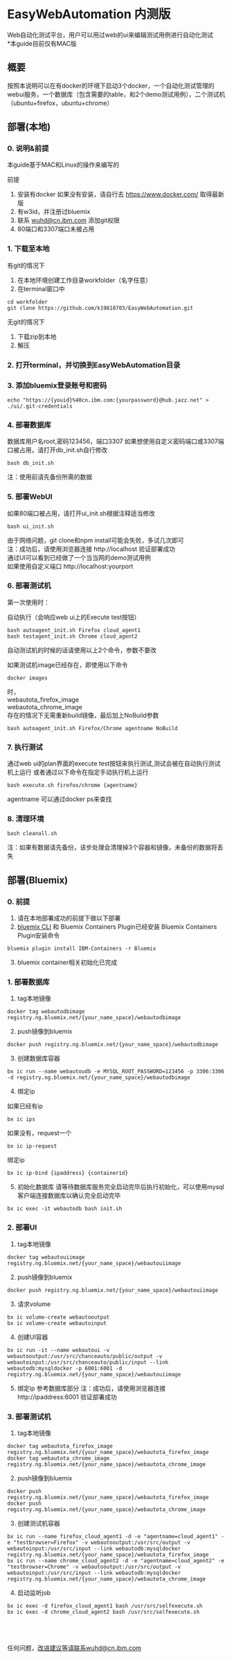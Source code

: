 # EasyWebAutomation 内测版
Web自动化测试平台，用户可以用过web的ui来编辑测试用例进行自动化测试
<br>*本guide目前仅有MAC版

## 概要
按照本说明可以在有docker的环境下启动3个docker，一个自动化测试管理的webui服务，一个数据库（包含需要的table，和2个demo测试用例），二个测试机（ubuntu+firefox，ubuntu+chrome）


## 部署(本地)

### 0.  说明&前提
本guide基于MAC和Linux的操作来编写的

前提
1.  安装有docker
如果没有安装，请自行去 https://www.docker.com/ 取得最新版
2.  有w3id，并注册过bluemix
3.  联系 wuhd@cn.ibm.com 添加git权限
4.  80端口和3307端口未被占用

### 1.  下载至本地
有git的情况下
1.  在本地环境创建工作目录workfolder（名字任意）
2.  在terminal窗口中
<pre><code>cd workfolder
git clone https://github.com/k19810703/EasyWebAutomation.git
</code></pre>

无git的情况下
1.  下载zip到本地
2.  解压

### 2.  打开terminal，并切换到EasyWebAutomation目录

### 3. 添加bluemix登录账号和密码
<pre><code>echo "https://{youid}%40cn.ibm.com:{yourpassword}@hub.jazz.net" > ./ui/.git-credentials
</code></pre>

### 4.  部署数据库

数据库用户名root,密码123456，端口3307
如果想使用自定义密码端口或3307端口被占用，请打开db_init.sh自行修改
<pre><code>bash db_init.sh
</code></pre>
注：使用前请先备份所需的数据

### 5.  部署WebUI
如果80端口被占用，请打开ui_init.sh根据注释适当修改
<pre><code>bash ui_init.sh
</code></pre>
由于网络问题，git clone和npm install可能会失败，多试几次即可
<Br>注：成功后，请使用浏览器连接 http://localhost 验证部署成功<br>
通过UI可以看到已经做了一个当当网的demo测试用例<br>
如果使用自定义端口 http://localhost:yourport

### 6.  部署测试机

第一次使用时：

自动执行（会响应web ui上的Execute test按钮）
<pre><code>bash autoagent_init.sh Firefox cloud_agent1
bash testagent_init.sh Chrome cloud_agent2
</code></pre>
自动测试机的时候的话请使用以上2个命令，参数不要改

如果测试机image已经存在，即使用以下命令
<pre><code>docker images
</code></pre>
时，<br>
webautota_firefox_image<br>
webautota_chrome_image<br>
存在的情况下无需重新build镜像，最后加上NoBuild参数<br>
<pre><code>bash autoagent_init.sh Firefox/Chrome agentname NoBuild
</code></pre>


### 7.  执行测试
通过web ui的plan界面的execute test按钮来执行测试,测试会被在自动执行测试机上运行
或者通过以下命令在指定手动执行机上运行
<pre><code>bash execute.sh firefox/chrome {agentname}
</code></pre>
agentname 可以通过docker ps来查找

### 8.  清理环境
<pre><code>bash cleanall.sh
</code></pre>
注：如果有数据请先备份，该步处理会清理掉3个容器和镜像，未备份的数据将丢失

## 部署(Bluemix)

### 0.  前提
1.  请在本地部署成功的前提下做以下部署
2.  <a href="http://clis.ng.bluemix.net/ui/home.html">bluemix CLI</a> 和 Bluemix Containers Plugin已经安装
Bluemix Containers Plugin安装命令
<pre><code>bluemix plugin install IBM-Containers -r Bluemix</code></pre>
3.  bluemix container相关初始化已完成

### 1.  部署数据库
1.  tag本地镜像
<pre><code>docker tag webautodbimage registry.ng.bluemix.net/{your_name_space}/webautodbimage
</code></pre>

2.  push镜像到bluemix
<pre><code>docker push registry.ng.bluemix.net/{your_name_space}/webautodbimage
</code></pre>

3. 创建数据库容器
<pre><code>bx ic run --name webautoudb -e MYSQL_ROOT_PASSWORD=123456 -p 3306:3306 -d registry.ng.bluemix.net/{your_name_space}/webautodbimage
</code></pre>

4.  绑定ip

如果已经有ip
<pre><code>bx ic ips
</code></pre>

如果没有，request一个
<pre><code>bx ic ip-request
</code></pre>

绑定ip
<pre><code>bx ic ip-bind {ipaddress} {containerid}
</code></pre>

5.  初始化数据库
请等待数据库服务完全启动完毕后执行初始化，可以使用mysql客户端连接数据库以确认完全启动完毕
<pre><code>bx ic exec -it webautodb bash init.sh
</code></pre>


### 2.  部署UI
1.  tag本地镜像
<pre><code>docker tag webautouiimage registry.ng.bluemix.net/{your_name_space}/webautouiimage
</code></pre>

2.  push镜像到bluemix
<pre><code>docker push registry.ng.bluemix.net/{your_name_space}/webautouiimage
</code></pre>

3.  请求volume
<pre><code>bx ic volume-create webautooutput
bx ic volume-create webautoinput
</code></pre>

4. 创建UI容器
<pre><code>bx ic run -it --name webautoui -v webautooutput:/usr/src/chanceauto/public/output -v webautoinput:/usr/src/chanceauto/public/input --link webautodb:mysqldocker -p 6001:6001 -d registry.ng.bluemix.net/{your_name_space}/webautouiimage
</code></pre>

5.  绑定ip
参考数据库部分
注：成功后，请使用浏览器连接 http://ipaddress:6001 验证部署成功<br>

### 3.  部署测试机
1.  tag本地镜像
<pre><code>docker tag webautota_firefox_image registry.ng.bluemix.net/{your_name_space}/webautota_firefox_image
docker tag webautota_chrome_image registry.ng.bluemix.net/{your_name_space}/webautota_chrome_image
</code></pre>

2.  push镜像到bluemix
<pre><code>docker push registry.ng.bluemix.net/{your_name_space}/webautota_firefox_image
docker push registry.ng.bluemix.net/{your_name_space}/webautota_chrome_image
</code></pre>

3. 创建测试机容器
<pre><code>bx ic run --name firefox_cloud_agent1 -d -e "agentname=cloud_agent1" -e "testbrowser=Firefox" -v webautooutput:/usr/src/output -v webautoinput:/usr/src/input --link webautodb:mysqldocker registry.ng.bluemix.net/{your_name_space}/webautota_firefox_image
bx ic run --name chrome_cloud_agent2 -d -e "agentname=cloud_agent2" -e "testbrowser=Chrome" -v webautooutput:/usr/src/output -v webautoinput:/usr/src/input --link webautodb:mysqldocker registry.ng.bluemix.net/{your_name_space}/webautota_chrome_image
</code></pre>

4. 启动监听job
<pre><code>bx ic exec -d firefox_cloud_agent1 bash /usr/src/selfexecute.sh
bx ic exec -d chrome_cloud_agent2 bash /usr/src/selfexecute.sh
</code></pre>

<br><br><br>任何问题，改进建议等请联系wuhd@cn.ibm.com
